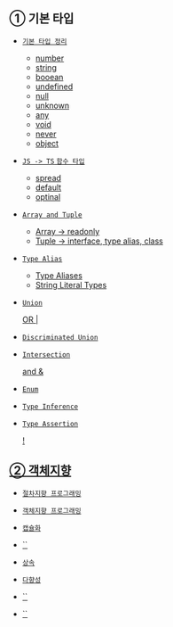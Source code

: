 
## ① 기본 타입</a>

- <a href="./1-TYPES/1-1-basic.ts"> `기본 타입 정리`

  - number
  - string
  - booean
  - undefined
  - null
  - unknown
  - any
  - void
  - never
  - object

- <a href="./1-TYPES/1-2-function.ts"> `JS -> TS` `함수 타입`

  - spread
  - default
  - optinal

- <a href="./1-TYPES/1-3-array.ts"> `Array and Tuple`
  
  - Array -> readonly
  - Tuple -> interface, type alias, class

- <a href="./1-TYPES/1-4-alias.ts"> `Type Alias`
  
  - Type Aliases
  - String Literal Types

- <a href="./1-TYPES/1-5-union.ts"> `Union`
  
  OR |

- <a href="./1-TYPES/1-6-discriminated.ts"> `Discriminated Union`
  
- <a href="./1-TYPES/1-7-intersection.ts"> `Intersection`
  
   and &

- <a href="./1-TYPES/1-8-enum.ts"> `Enum`

- <a href="./1-TYPES/1-9-inference.ts"> `Type Inference`

- <a href="./1-TYPES/1-10-assertion.ts"> `Type Assertion`
  
  !

## ② 객체지향</a>

- <a href="./3-OOP/3-1-without-oop.ts"> `절차지향 프로그래밍`

- <a href="./3-OOP/3-2-class.ts"> `객체지향 프로그래밍`

- <a href="./3-OOP/3-3-encapsulation.ts"> `캡슐화`

- <a href="./3-OOP/3-4-abstraction.ts"> ``

- <a href="./3-OOP/3-5-inheritance.ts"> `상속`

- <a href="./3-OOP/3-6-polymorphism.ts"> `다향성`

- <a href="./3-OOP/3-7-composition.ts"> ``

- <a href="./3-OOP/3-8-abstract.ts"> ``

